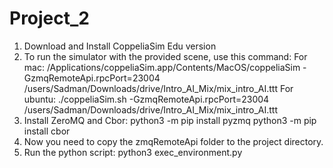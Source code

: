 # Project_2
1. Download and Install CoppeliaSim Edu version
2. To run the simulator with the provided scene, use this command:
	For mac: /Applications/coppeliaSim.app/Contents/MacOS/coppeliaSim -GzmqRemoteApi.rpcPort=23004 /users/Sadman/Downloads/drive/Intro_AI_Mix/mix_intro_AI.ttt
	For ubuntu: ./coppeliaSim.sh -GzmqRemoteApi.rpcPort=23004 /users/Sadman/Downloads/drive/Intro_AI_Mix/mix_intro_AI.ttt
3. Install ZeroMQ and Cbor:
	python3 -m pip install pyzmq
	python3 -m pip install cbor
4. Now you need to copy the zmqRemoteApi folder to the project directory. 
5. Run the python script:
	python3 exec_environment.py
